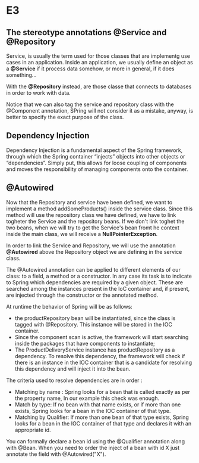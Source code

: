 # E3

## The stereotype annotations @Service and @Repository

Service, is usually the term used for those classes that are implementg use cases in an application.
Inside an application, we usually define an object as a **@Service** if it process data somehow, or more in general, if
it does something...

With the **@Repository** instead, are those classe that connects to databases in order to work with data.

Notice that we can also tag the service and repository class with the @Component annotation, SPring will not consider it 
as a mistake, anyway, is better to specify the exact purpose of the class. 

## Dependency Injection

Dependency Injection is a fundamental aspect of the Spring framework, through which the Spring container “injects” objects into other objects or “dependencies”. Simply put, this allows for loose coupling of components and moves the responsibility of managing components onto the container.

## @Autowired

Now that the Repository and service have been defined, we want to implement a method addSomeProducts() inside the service class.
Since this method will use the repository class we have defined, we have to link togheter the Service and the repository beans.
If we don't link toghet the two beans, when we will try to get the Service's bean fromt he context inside the main class, we 
will receive a **NullPointerException**.

In order to link the Service and Repository, we will use the annotation **@Autowired** above the Repository object we are defining
in the service class.

The @Autowired annotation can be applied to different elements of our class: to a field, a method or a constructor.
In any case its task is to indicate to Spring which dependencies are required by a given object. These are searched among the instances 
present in the IoC container and, if present, are injected through the constructor or the annotated method.

At runtime the behavior of Spring will be as follows:

- the productRepository bean will be instantiated, since the class is tagged with @Repository. This instance will be stored in the IOC container. 
- Since the component scan is active, the framework will start searching inside the packages that have components to instantiate; 
- The ProductDeliveryService instance has productRepository as a dependency. To resolve this dependency, the framework will check if there is 
  an instance in the IOC container that is a candidate for resolving this dependency and will inject it into the bean. 

The criteria used to resolve dependencies are in order : 

- Matching by name : Spring looks for a bean that is called exactly as per the property name, In our example this check was enough.
- Match by type: If no bean with that name exists, or if more than one exists, Spring looks for a bean in the IOC container of that type.
- Matching by Qualifier: If more than one bean of that type exists, Spring looks for a bean in the IOC container of that type and declares it with an appropriate id. 

You can formally declare a bean id using the @Qualifier annotation along with @Bean. 
When you need to order the inject of a bean with id X just annotate the field with @Autowired("X").
